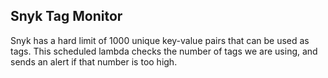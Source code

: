 ## Snyk Tag Monitor

Snyk has a hard limit of 1000 unique key-value pairs that can be used as tags. This scheduled lambda checks the number of tags we are using, and sends an alert if that number is too high.